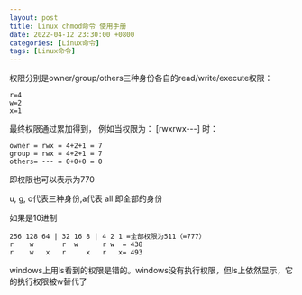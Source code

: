 ```yaml
---
layout: post
title: Linux chmod命令 使用手册
date: 2022-04-12 23:30:00 +0800
categories: [Linux命令]
tags: [Linux命令]
---
```


权限分别是owner/group/others三种身份各自的read/write/execute权限：

```
r=4
w=2
x=1
```

最终权限通过累加得到， 例如当权限为： [rwxrwx---] 时：

```
owner = rwx = 4+2+1 = 7
group = rwx = 4+2+1 = 7
others= --- = 0+0+0 = 0
```

即权限也可以表示为770

u, g, o代表三种身份,a代表 all 即全部的身份

如果是10进制

```
256 128 64 | 32 16 8 | 4 2 1 =全部权限为511（=777）
r    w       r  w      r w  = 438
r    w   x   r     x   r   x= 493
```

windows上用ls看到的权限是错的。windows没有执行权限，但ls上依然显示，它的执行权限被w替代了